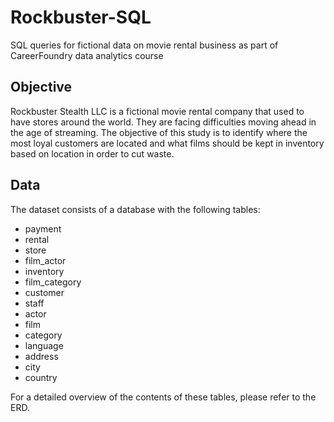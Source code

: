 # Rockbuster-SQL

SQL queries for fictional data on movie rental business as part of CareerFoundry data analytics course

## Objective

Rockbuster Stealth LLC is a fictional movie rental company that used to have stores around the world. They are facing difficulties moving ahead in the age of streaming. The objective of this study is to identify where the most loyal customers are located and what films should be kept in inventory based on location in order to cut waste.

## Data

The dataset consists of a database with the following tables:

- payment
- rental
- store
- film_actor
- inventory
- film_category
- customer
- staff
- actor
- film
- category
- language
- address
- city
- country

For a detailed overview of the contents of these tables, please refer to the ERD.
